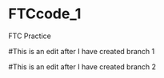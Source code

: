 # FTCcode_1
FTC Practice

#This is an edit after I have created branch 1

#This is an edit after I have created branch 2


